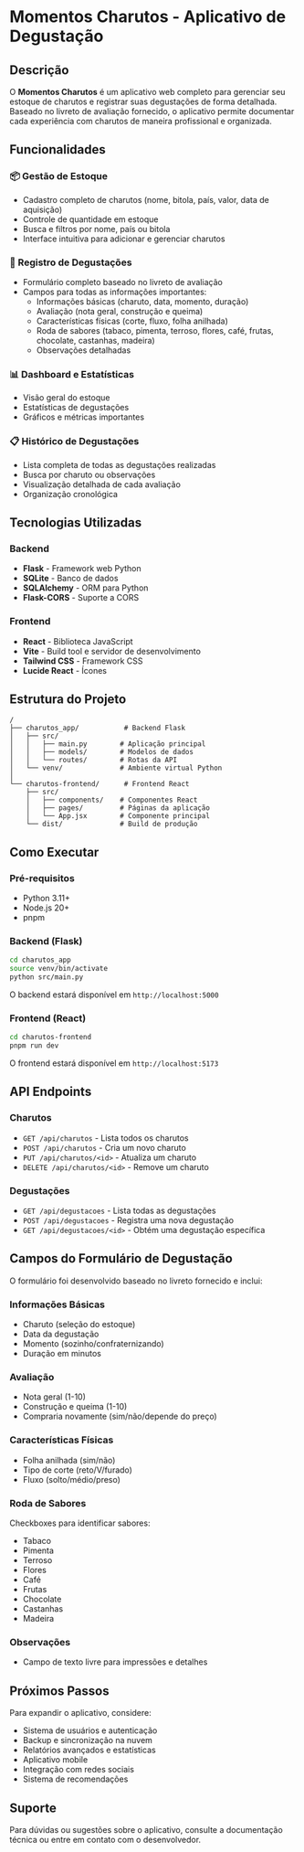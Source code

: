 # Momentos Charutos - Aplicativo de Degustação

## Descrição

O **Momentos Charutos** é um aplicativo web completo para gerenciar seu estoque de charutos e registrar suas degustações de forma detalhada. Baseado no livreto de avaliação fornecido, o aplicativo permite documentar cada experiência com charutos de maneira profissional e organizada.

## Funcionalidades

### 📦 Gestão de Estoque
- Cadastro completo de charutos (nome, bitola, país, valor, data de aquisição)
- Controle de quantidade em estoque
- Busca e filtros por nome, país ou bitola
- Interface intuitiva para adicionar e gerenciar charutos

### 🍃 Registro de Degustações
- Formulário completo baseado no livreto de avaliação
- Campos para todas as informações importantes:
  - Informações básicas (charuto, data, momento, duração)
  - Avaliação (nota geral, construção e queima)
  - Características físicas (corte, fluxo, folha anilhada)
  - Roda de sabores (tabaco, pimenta, terroso, flores, café, frutas, chocolate, castanhas, madeira)
  - Observações detalhadas

### 📊 Dashboard e Estatísticas
- Visão geral do estoque
- Estatísticas de degustações
- Gráficos e métricas importantes

### 📋 Histórico de Degustações
- Lista completa de todas as degustações realizadas
- Busca por charuto ou observações
- Visualização detalhada de cada avaliação
- Organização cronológica

## Tecnologias Utilizadas

### Backend
- **Flask** - Framework web Python
- **SQLite** - Banco de dados
- **SQLAlchemy** - ORM para Python
- **Flask-CORS** - Suporte a CORS

### Frontend
- **React** - Biblioteca JavaScript
- **Vite** - Build tool e servidor de desenvolvimento
- **Tailwind CSS** - Framework CSS
- **Lucide React** - Ícones

## Estrutura do Projeto

```
/
├── charutos_app/           # Backend Flask
│   ├── src/
│   │   ├── main.py        # Aplicação principal
│   │   ├── models/        # Modelos de dados
│   │   └── routes/        # Rotas da API
│   └── venv/              # Ambiente virtual Python
│
└── charutos-frontend/      # Frontend React
    ├── src/
    │   ├── components/    # Componentes React
    │   ├── pages/         # Páginas da aplicação
    │   └── App.jsx        # Componente principal
    └── dist/              # Build de produção
```

## Como Executar

### Pré-requisitos
- Python 3.11+
- Node.js 20+
- pnpm

### Backend (Flask)
```bash
cd charutos_app
source venv/bin/activate
python src/main.py
```
O backend estará disponível em `http://localhost:5000`

### Frontend (React)
```bash
cd charutos-frontend
pnpm run dev
```
O frontend estará disponível em `http://localhost:5173`

## API Endpoints

### Charutos
- `GET /api/charutos` - Lista todos os charutos
- `POST /api/charutos` - Cria um novo charuto
- `PUT /api/charutos/<id>` - Atualiza um charuto
- `DELETE /api/charutos/<id>` - Remove um charuto

### Degustações
- `GET /api/degustacoes` - Lista todas as degustações
- `POST /api/degustacoes` - Registra uma nova degustação
- `GET /api/degustacoes/<id>` - Obtém uma degustação específica

## Campos do Formulário de Degustação

O formulário foi desenvolvido baseado no livreto fornecido e inclui:

### Informações Básicas
- Charuto (seleção do estoque)
- Data da degustação
- Momento (sozinho/confraternizando)
- Duração em minutos

### Avaliação
- Nota geral (1-10)
- Construção e queima (1-10)
- Compraria novamente (sim/não/depende do preço)

### Características Físicas
- Folha anilhada (sim/não)
- Tipo de corte (reto/V/furado)
- Fluxo (solto/médio/preso)

### Roda de Sabores
Checkboxes para identificar sabores:
- Tabaco
- Pimenta
- Terroso
- Flores
- Café
- Frutas
- Chocolate
- Castanhas
- Madeira

### Observações
- Campo de texto livre para impressões e detalhes

## Próximos Passos

Para expandir o aplicativo, considere:
- Sistema de usuários e autenticação
- Backup e sincronização na nuvem
- Relatórios avançados e estatísticas
- Aplicativo mobile
- Integração com redes sociais
- Sistema de recomendações

## Suporte

Para dúvidas ou sugestões sobre o aplicativo, consulte a documentação técnica ou entre em contato com o desenvolvedor.

